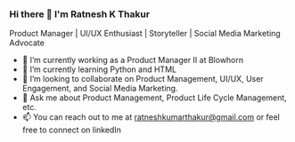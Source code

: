 ### Hi there 👋 I'm Ratnesh K Thakur

Product Manager | UI/UX Enthusiast | Storyteller | Social Media Marketing Advocate


- 🔭 I’m currently working as a Product Manager II at Blowhorn
-  🌱 I’m currently learning Python and HTML
-  👯 I’m looking to collaborate on Product Management, UI/UX, User Engagement, and Social Media Marketing.
-  💬 Ask me about Product Management, Product Life Cycle Management, etc.
-  📫 You can reach out to me at ratneshkumarthakur@gmail.com or feel free to connect on linkedIn
